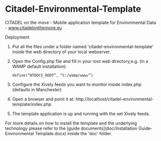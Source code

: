 Citadel-Environmental-Template
==============================

CITADEL on the move - Mobile application template for Environmental Data - www.citadelonthemove.eu

Deployment

1.  Put all the files under a folder named 'citadel-environmental-template' inside the web directory of your local webserver.
2.  Open the Config.php file and fill in your root web directory,e.g. (in a WAMP default installation): 

        define(“HTDOCS_ROOT”, “C:/wamp/www/”)
3.  Configure the Xively feeds you want to monitor inside index.php (defaults in Manchester)
4.  Open a browser and point it at: http://localhost/citadel-environmental-template/index.php
5.  The template application is up and running with the set Xively feeds.

For more details on how to install the template and the underlying technology please refer to the 
[guide documents](doc/Installation Guide-Environmental Template.docx) inside the 'doc' folder. 